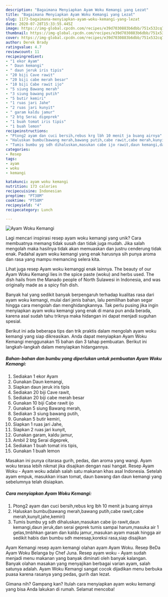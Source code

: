 ```yaml
---
description: "Bagaimana Menyiapkan Ayam Woku Kemangi yang Lezat"
title: "Bagaimana Menyiapkan Ayam Woku Kemangi yang Lezat"
slug: 1173-bagaimana-menyiapkan-ayam-woku-kemangi-yang-lezat
date: 2020-07-28T15:33:55.445Z
image: https://img-global.cpcdn.com/recipes/e39d7030883b6dbb/751x532cq70/ayam-woku-kemangi-foto-resep-utama.jpg
thumbnail: https://img-global.cpcdn.com/recipes/e39d7030883b6dbb/751x532cq70/ayam-woku-kemangi-foto-resep-utama.jpg
cover: https://img-global.cpcdn.com/recipes/e39d7030883b6dbb/751x532cq70/ayam-woku-kemangi-foto-resep-utama.jpg
author: Derek Brady
ratingvalue: 4.7
reviewcount: 11
recipeingredient:
- "1 ekor Ayam"
- " Daun kemangi"
- " daun jeruk iris tipis"
- "20 biji Cave rawit"
- "20 biji cabe merah besar"
- "10 biji Cabe rawit ijo"
- "5 siung Bawang merah"
- "3 siung bawang putih"
- "5 butir kemiri"
- "1 ruas jari Jahe"
- "2 ruas jari kunyit"
- " garam kaldu jamur"
- "2 btg Serai digeprek"
- "1 buah tomat iris tipis"
- "1 buah lemon"
recipeinstructions:
- "Ptong2 ayam dan cuci bersih,rebus krg lbh 10 menit ja buang airnya"
- "Haluskan bumbu(bawang merah,bawang putih,cabe rawit,cabe merah,kunyit,jahe,kemiri)"
- "Tumis bumbu yg sdh dihaluskan,masukan cabe ijo rawit,daun kemangi,daun jeruk,dan serai geprek tumis sampai harum,masuka air 1 gelas,tmbhkan garam dan kaldu jamur,,masukan ayam masak hingga air sedikit habis dan bumbu sdh meresap,koreksi rasa,siap disajikan"
categories:
- Resep
tags:
- ayam
- woku
- kemangi

katakunci: ayam woku kemangi 
nutrition: 173 calories
recipecuisine: Indonesian
preptime: "PT38M"
cooktime: "PT58M"
recipeyield: "4"
recipecategory: Lunch

---
```



![Ayam Woku Kemangi](https://img-global.cpcdn.com/recipes/e39d7030883b6dbb/751x532cq70/ayam-woku-kemangi-foto-resep-utama.jpg)

Lagi mencari inspirasi resep ayam woku kemangi yang unik? Cara membuatnya memang tidak susah dan tidak juga mudah. Jika salah mengolah maka hasilnya tidak akan memuaskan dan justru cenderung tidak enak. Padahal ayam woku kemangi yang enak harusnya sih punya aroma dan rasa yang mampu memancing selera kita.

Lihat juga resep Ayam woku kemanggi enak lainnya. The beauty of our Ayam Woku Kemangi lies in the spice paste (woku) and herbs used. The dish hails from the Manado people of North Sulawesi in Indonesia, and was originally made as a spicy fish dish.

Banyak hal yang sedikit banyak berpengaruh terhadap kualitas rasa dari ayam woku kemangi, mulai dari jenis bahan, lalu pemilihan bahan segar hingga cara mengolah dan menghidangkannya. Tak perlu pusing jika ingin menyiapkan ayam woku kemangi yang enak di mana pun anda berada, karena asal sudah tahu triknya maka hidangan ini dapat menjadi suguhan spesial.


Berikut ini ada beberapa tips dan trik praktis dalam mengolah ayam woku kemangi yang siap dikreasikan. Anda dapat menyiapkan Ayam Woku Kemangi menggunakan 15 bahan dan 3 tahap pembuatan. Berikut ini langkah-langkah dalam menyiapkan hidangannya.

<!--inarticleads1-->

##### Bahan-bahan dan bumbu yang diperlukan untuk pembuatan Ayam Woku Kemangi:

1. Sediakan 1 ekor Ayam
1. Gunakan  Daun kemangi,
1. Siapkan  daun jeruk iris tipis
1. Sediakan 20 biji Cave rawit,
1. Sediakan 20 biji cabe merah besar
1. Gunakan 10 biji Cabe rawit ijo
1. Gunakan 5 siung Bawang merah,
1. Sediakan 3 siung bawang putih,
1. Gunakan 5 butir kemiri,
1. Siapkan 1 ruas jari Jahe,
1. Siapkan 2 ruas jari kunyit,
1. Gunakan  garam, kaldu jamur,
1. Ambil 2 btg Serai digeprek,
1. Sediakan 1 buah tomat iris tipis,
1. Gunakan 1 buah lemon


Masakan ini punya citarasa gurih, pedas, dan aroma yang wangi. Ayam woku terasa lebih nikmat jika disajikan dengan nasi hangat. Resep Ayam Woku - Ayam woku adalah salah satu makanan khas asal Indonesia. Setelah ayam empuk, masukkan irisan tomat, daun bawang dan daun kemangi yang sebelumnya telah disiapkan. 

<!--inarticleads2-->

##### Cara menyiapkan Ayam Woku Kemangi:

1. Ptong2 ayam dan cuci bersih,rebus krg lbh 10 menit ja buang airnya
1. Haluskan bumbu(bawang merah,bawang putih,cabe rawit,cabe merah,kunyit,jahe,kemiri)
1. Tumis bumbu yg sdh dihaluskan,masukan cabe ijo rawit,daun kemangi,daun jeruk,dan serai geprek tumis sampai harum,masuka air 1 gelas,tmbhkan garam dan kaldu jamur,,masukan ayam masak hingga air sedikit habis dan bumbu sdh meresap,koreksi rasa,siap disajikan


Ayam Kemangi resep ayam kemangi olahan ayam Ayam Woku. Resep BeDa Ayam Woku Belanga by Chef Juna. Resep ayam woku - Ayam sudah menjadi menu makanan yang banyak diminati oleh banyak kalangan. Banyak olahan masakan yang menyajikan berbagai varian ayam, salah satunya adalah. Ayam Woku Kemangi sangat cocok dijadikan menu berbuka puasa karena rasanya yang pedas, gurih dan lezat. 

Gimana nih? Gampang kan? Itulah cara menyiapkan ayam woku kemangi yang bisa Anda lakukan di rumah. Selamat mencoba!
